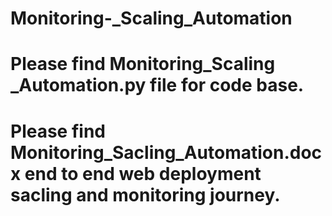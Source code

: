 # Monitoring-_Scaling_Automation
# Please find Monitoring_Scaling _Automation.py file for code base.
# Please find Monitoring_Sacling_Automation.docx end to end web deployment sacling and monitoring journey. 